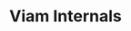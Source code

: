 ---
title: "Viam Internals"
linkTitle: "Viam Internals"
weight: 70
simple_list: true
type: docs
description: "The Deeper Dive section provides more in-depth information on Viam's architecture, operations, and communication methods."
aliases:
  - "/deeper-dive/"
---